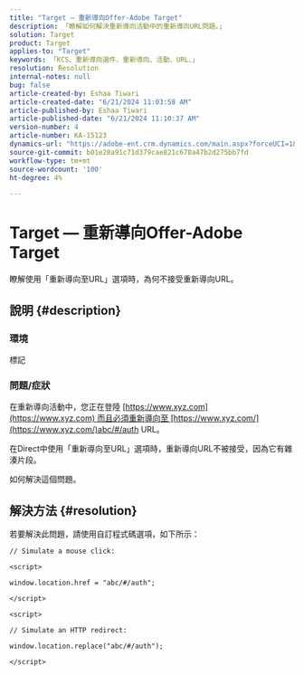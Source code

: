 ```yaml
---
title: "Target — 重新導向Offer-Adobe Target"
description: 「瞭解如何解決重新導向活動中的重新導向URL問題。」
solution: Target
product: Target
applies-to: "Target"
keywords: 「KCS、重新導向選件、重新導向、活動、URL、」
resolution: Resolution
internal-notes: null
bug: false
article-created-by: Eshaa Tiwari
article-created-date: "6/21/2024 11:03:58 AM"
article-published-by: Eshaa Tiwari
article-published-date: "6/21/2024 11:10:37 AM"
version-number: 4
article-number: KA-15123
dynamics-url: "https://adobe-ent.crm.dynamics.com/main.aspx?forceUCI=1&pagetype=entityrecord&etn=knowledgearticle&id=fa80c7f2-bd2f-ef11-840a-6045bd029b18"
source-git-commit: b01e28a91c71d379cae821c678a47b2d275bb7fd
workflow-type: tm+mt
source-wordcount: '100'
ht-degree: 4%

---
```


# Target — 重新導向Offer-Adobe Target


瞭解使用「重新導向至URL」選項時，為何不接受重新導向URL。

## 說明 {#description}


### 環境

標記

### 問題/症狀

在重新導向活動中，您正在登陸 [https://www.xyz.com](https://www.xyz.com) 而且必須重新導向至 [https://www.xyz.com/](https://www.xyz.com/)abc/#/auth URL。

在Direct中使用「重新導向至URL」選項時，重新導向URL不被接受，因為它有雜湊片段。

如何解決這個問題。


## 解決方法 {#resolution}


若要解決此問題，請使用自訂程式碼選項，如下所示：

`// Simulate a mouse click:`

`<script>`

`window.location.href = "abc/#/auth";`

`</script>`

`<script> `

`// Simulate an HTTP redirect:`

`window.location.replace("abc/#/auth");`

`</script>`
